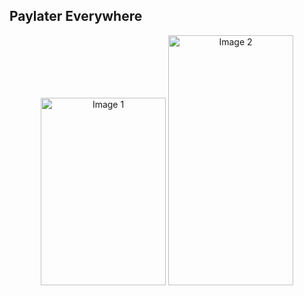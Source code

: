 ## Paylater Everywhere

<p align="center">
  <img src="hhttps://drive.google.com/uc?export=view&id=18Tw1IOfUTfZsF4cxBXNWmCXWD60Cq0kp" alt="Image 1" width="200" height="300"/>
  <img src="https://drive.google.com/uc?export=view&id=1ORie7Hus1As0m1AuIQ83Pf_ccor-fFik" alt="Image 2" width="200" height="400"/>
</p>


